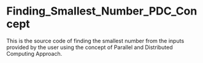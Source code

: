 # Finding_Smallest_Number_PDC_Concept
This is the source code of finding the smallest number from the inputs provided by the user using the concept of Parallel and Distributed Computing Approach.
